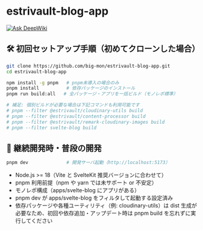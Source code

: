 # estrivault-blog-app

[![Ask DeepWiki](https://deepwiki.com/badge.svg)](https://deepwiki.com/big-mon/estrivault-blog-app)

## 🛠 初回セットアップ手順（初めてクローンした場合）

```bash
git clone https://github.com/big-mon/estrivault-blog-app.git
cd estrivault-blog-app

npm install -g pnpm   # pnpm未導入の場合のみ
pnpm install          # 依存パッケージのインストール
pnpm run build:all   # 全パッケージ・アプリを一括ビルド（モノレポ標準）

# 補足: 個別ビルドが必要な場合は下記コマンドも利用可能です
# pnpm --filter @estrivault/cloudinary-utils build
# pnpm --filter @estrivault/content-processor build
# pnpm --filter @estrivault/remark-cloudinary-images build
# pnpm --filter svelte-blog build

```

## 🔄 継続開発時・普段の開発

```bash
pnpm dev              # 開発サーバ起動（http://localhost:5173）
```

- Node.js >= 18（Vite と SvelteKit 推奨バージョンに合わせて）
- pnpm 利用前提（npm や yarn では未サポート or 不安定）
- モノレポ構成（apps/svelte-blog にアプリがある）
- pnpm dev が apps/svelte-blog をフィルタして起動する設定済み
- 依存パッケージや各種ユーティリティ（例: cloudinary-utils）は dist 生成が必要なため、初回や依存追加・アップデート時は pnpm build を忘れずに実行してください
